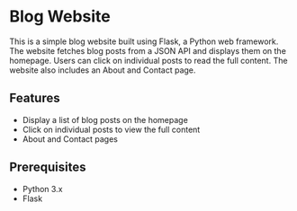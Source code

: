 # Blog Website

This is a simple blog website built using Flask, a Python web framework. The website fetches blog posts from a JSON API
and displays them on the homepage. Users can click on individual posts to read the full content. The website also
includes an About and Contact page.

## Features

- Display a list of blog posts on the homepage
- Click on individual posts to view the full content
- About and Contact pages

## Prerequisites

- Python 3.x
- Flask
